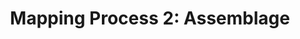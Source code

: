 ---
title: "Mapping Process 2: Assemblage"
video:
    src: https://vimeo.com/785384843
    id: 785384843
    type: vimeo
image:
    src: /assets/videography/mapping_process__assemblage.avif
    alt: 

---